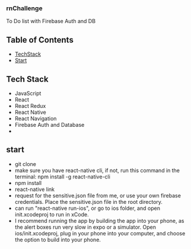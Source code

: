 ### rnChallenge
To Do list with Firebase Auth and DB

## Table of Contents
- [TechStack](#tech-stack)
- [Start](#start)

## Tech Stack
- JavaScript
- React
- React Redux
- React Native 
- React Navigation
- Firebase Auth and Database
- 

## start 
- git clone 
- make sure you have react-native cli, if not, run this command in the terminal: npm install -g react-native-cli
- npm install
- react-native link
- request for the sensitive.json file from me, or use your own firebase credentials. Place the sensitive.json file in the root directory.
- can run "react-native run-ios", or go to ios folder, and open init.xcodeproj to run in xCode. 
- I recommend running the app by building the app into your phone, as the alert boxes run very slow in expo or a simulator. Open ios/init.xcodeproj, plug in your phone into your computer, and choose the option to build into your phone.